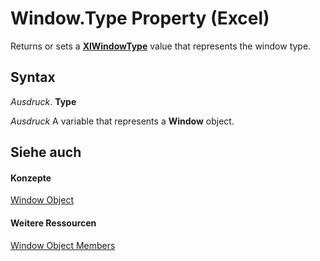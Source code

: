 
# Window.Type Property (Excel)

Returns or sets a  **[XlWindowType](eca25770-feb6-3723-9bbd-4d2186b8eafa.md)** value that represents the window type.


## Syntax

 _Ausdruck_. **Type**

 _Ausdruck_ A variable that represents a **Window** object.


## Siehe auch


#### Konzepte


[Window Object](8591b1ad-76f8-14e2-9120-406b65093f5a.md)
#### Weitere Ressourcen


[Window Object Members](http://msdn.microsoft.com/library/f11db427-24a4-041c-2fd5-03ce73ae6c16%28Office.15%29.aspx)